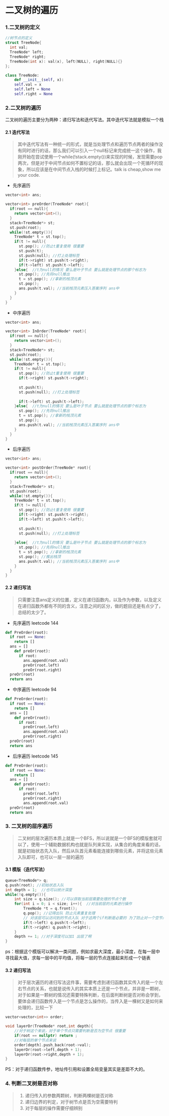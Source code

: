 # 二叉树的遍历

### 1.二叉树的定义

```c++
//树节点的定义
struct TreeNode{
  int val;
  TreeNode* left;
  TreeNode* right;
  TreeNode(int x): val(x), left(NULL), right(NULL){}
};
```

```python
class TreeNode:
	def __init__(self, x):
    self.val = x
    self.left = None
    self.right = None
```

### 2.二叉树的遍历

​		二叉树的遍历主要分为两种：递归写法和迭代写法。其中迭代写法就是模拟一个栈

#### 2.1 迭代写法

> 其中迭代写法有一种统一的形式，就是当处理节点和遍历节点两者的操作没有同时进行的话，那么我们可以引入一个null标记来完成统一这个操作，我刚开始在尝试使用一个while(!stack.empty())来实现的时候，发现需要pop两次，但是对于中间节点如何不置标记的话，那么就会出现一个死循环的现象，所以应该是在中间节点入栈的时候打上标记。talk is cheap,show me your code.

+ 先序遍历

```c++
vector<int> ans;

vector<int> preOrder(TreeNode* root){
  if(root == null){
    return vector<int>();
  }
  stack<TreeNode*> st;
  st.push(root);
  while(!st.empty()){
    TreeNode* t = st.top();
    if(t != null){  
      st.pop(); //防止t重复使用 很重要
      st.push(t);
      st.push(null); //打上处理标签
      if(t->right) st.push(t->right);
      if(t->left) st.push(t->left);
    }else{  //t为null的情况 要么是叶子节点 要么就是处理节点的那个标志为
      st.pop(); //先将null推出
      t = st.pop(); //拿新的栈顶元素
      st.pop();
      ans.push(t.val); //当前栈顶元素压入答案序列 ans中
    }
  }
}
```

+ 中序遍历

```c++
vector<int> ans;

vector<int> InOrder(TreeNode* root){
  if(root == null){
    return vector<int>();
  }
  stack<TreeNode*> st;
  st.push(root);
  while(!st.empty()){
    TreeNode* t = st.top();
    if(t != null){  
      st.pop(); //防止t重复使用 很重要
      if(t->right) st.push(t->right);
      
      st.push(t);
      st.push(null); //打上处理标签
      
      if(t->left) st.push(t->left);
    }else{  //t为null的情况 要么是叶子节点 要么就是处理节点的那个标志为
      st.pop(); //先将null推出
      t = st.pop(); //拿新的栈顶元素
      st.pop();
      ans.push(t.val); //当前栈顶元素压入答案序列 ans中
    }
  }
}
```

+ 后序遍历

```c++
vector<int> ans;

vector<int> postOrder(TreeNode* root){
  if(root == null){
    return vector<int>();
  }
  stack<TreeNode*> st;
  st.push(root);
  while(!st.empty()){
    TreeNode* t = st.top();
    if(t != null){  
      st.pop(); //防止t重复使用 很重要
      if(t->right) st.push(t->right);
      if(t->left) st.push(t->left);
      
      st.push(t);
      st.push(null); //打上处理标签
      
    }else{  //t为null的情况 要么是叶子节点 要么就是处理节点的那个标志为
      st.pop(); //先将null推出
      t = st.pop(); //拿新的栈顶元素
      st.pop(); //推出栈顶
      ans.push(t.val); //当前栈顶元素压入答案序列 ans中
    }
  }
}
```

#### 2.2 递归写法 

> 只需要注意ans定义的位置，定义在递归函数内，以及作为参数，以及定义在递归函数外都有不同的含义，注意之间的区分，做的题目还是有点少了，总结的太少了。

+ 先序遍历 leetcode 144

```python
def PreOrder(root):
  if root == None:
    return []
  ans = []
  	def preOr(root):
      if root:
        ans.append(root.val)
        preOr(root.left)
        preOr(root.right)
  preOr(root)
  return ans
```

+ 中序遍历 leetcode 94

```python
def PreOrder(root):
  if root == None:
    return []
  ans = []
  	def preOr(root):
      if root:
        preOr(root.left)
        ans.append(root.val)
        preOr(root.right)
  preOr(root)
  return ans
```

+ 后序遍历 leetcode 145

```python
def PreOrder(root):
  if root == None:
    return []
  ans = []
  	def preOr(root):
      if root:
        preOr(root.left)
        preOr(root.right)
        ans.append(root.val)
  preOr(root)
  return ans
```

### 3. 二叉树的层序遍历 

> 二叉树的层次遍历本质上就是一个BFS，所以说就是一个BFS的模版套就可以了，使用一个辅助数据机构也就是队列来实现，从集合的角度来看的话，就是初始状态先入队，然后从队首元素看能连接到哪些元素，并将这些元素入队即可，也可以一层一层的遍历

#### 3.1 模版（迭代写法）

```c++
queue<TreeNode*> q;
q.push(root); //初始状态入队
int depth = 1;  //也可以统计深度
while(!q.empty()){
	int size = q.size(); //可以获取当前层需要处理的节点个数
	for(int i = 0; i < size; i++){  //对当前层的元素进行操作
		TreeNode *t = q.front();
		q.pop(); //记得出队 防止元素重复处理
		// 对该层可以访问到的节点入队 对于这两个if判断是必要的 为了防止对一个空节点进行处理
		if(t->left) q.push(t->left);
		if(t->right) q.push(t->right);
	}
	depth += 1; //对于深度可以加1 出层了啊
}

```

ps：根据这个模版可以解决一类问题，例如求最大深度，最小深度，在每一层中寻找最大值，求每一层中的平均值，将每一层的节点连接起来形成一个链表

#### 3.2 递归写法

> 对于层次遍历的递归写法这件事，需要考虑到递归函数其实传入的是一个左右节点的关系，也就是说传入的其实本质上还是一个节点，并非是一颗树，对于如果是一颗树的情况还需要特殊判断，在后面判断树是否对称会学到，要体会递归函数传入是一个节点是怎么操作的，当传入是一棵树又是如何来处理的，比较一下

```c++
vector<vector<int>> order;

void layerOr(TreeNode* root,int depth){
    //对于树这个来说，对于单个节点只需要判断是否为空节点 很重要
    if(root == nullptr) return ;
    //对每层的单个节点来说
    order[depth].push_back(root->val);
    layerOr(root->left,depth + 1);
    layerOr(root->right,depth + 1);
}
```

PS：对于递归函数传参，地址传引用和设置全局变量其实是差距不大的。

### 4. 判断二叉树是否对称

> 1. 递归传入的参数两颗树，判断两棵树是否对称
> 2. 递归边界的判定，对于树节点是否为空需要特判
> 3. 对于每层的操作需要仔细辨别
